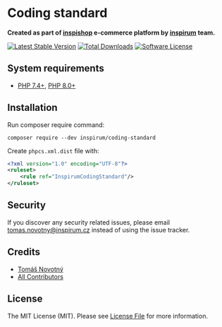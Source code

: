 # Coding standard

**Created as part of [inspishop][link-inspishop] e-commerce platform by [inspirum][link-inspirum] team.**

[![Latest Stable Version][ico-packagist-stable]][link-packagist-stable]
[![Total Downloads][ico-packagist-download]][link-packagist-download]
[![Software License][ico-license]][link-licence]


## System requirements

* [PHP 7.4+](http://php.net/releases/7_4_0.php), [PHP 8.0+](http://php.net/releases/8_0_0.php)


## Installation

Run composer require command:
```
composer require --dev inspirum/coding-standard
```

Create `phpcs.xml.dist` file with:

```xml
<?xml version="1.0" encoding="UTF-8"?>
<ruleset>
    <rule ref="InspirumCodingStandard"/>
</ruleset>
```


## Security

If you discover any security related issues, please email tomas.novotny@inspirum.cz instead of using the issue tracker.


## Credits

- [Tomáš Novotný](https://github.com/tomas-novotny)
- [All Contributors][link-contributors]


## License

The MIT License (MIT). Please see [License File][link-licence] for more information.


[ico-license]:              https://img.shields.io/github/license/inspirum/coding-standard-php.svg?style=flat-square&colorB=blue
[ico-workflow]:             https://img.shields.io/github/workflow/status/inspirum/coding-standard-php/Test/master?style=flat-square
[ico-packagist-stable]:     https://img.shields.io/packagist/v/inspirum/coding-standard.svg?style=flat-square&colorB=blue
[ico-packagist-download]:   https://img.shields.io/packagist/dt/inspirum/coding-standard.svg?style=flat-square&colorB=blue

[link-author]:              https://github.com/inspirum
[link-contributors]:        https://github.com/inspirum/coding-standard-php/contributors
[link-licence]:             ./LICENSE.md
[link-changelog]:           ./CHANGELOG.md
[link-inspishop]:           https://www.inspishop.cz/
[link-inspirum]:            https://www.inspirum.cz/
[link-packagist-stable]:    https://packagist.org/packages/inspirum/coding-standard
[link-packagist-download]:  https://packagist.org/packages/inspirum/coding-standard
